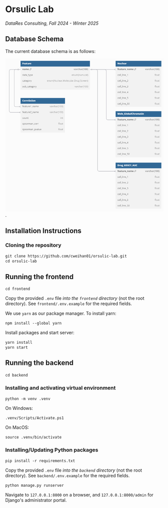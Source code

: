 # Orsulic Lab

*DataRes Consulting, Fall 2024 - Winter 2025*

## Database Schema

The current database schema is as follows:

![Database Schema](./assets/db-diagram.png).

## Installation Instructions

### Cloning the repository
```
git clone https://github.com/cweihan01/orsulic-lab.git
cd orsulic-lab
```

## Running the frontend
```
cd frontend
```

Copy the provided `.env` file *into the `frontend` directory* (not the root directory). See `frontend/.env.example` for the required fields.

We use `yarn` as our package manager. To install yarn:
```
npm install --global yarn
```

Install packages and start server:
```
yarn install
yarn start
```

## Running the backend
```
cd backend
```

### Installing and activating virtual environment
```
python -m venv .venv
```

On Windows:
```
.venv/Scripts/Activate.ps1
```

On MacOS:
```
source .venv/bin/activate
```

### Installing/Updating Python packages
```
pip install -r requirements.txt
```

Copy the provided `.env` file *into the `backend` directory* (not the root directory). See `backend/.env.example` for the required fields.

```
python manage.py runserver
```

Navigate to `127.0.0.1:8000` on a browser, and `127.0.0.1:8000/admin` for Django's administrator portal.
